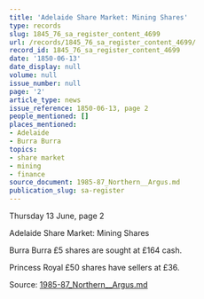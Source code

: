 ```yaml
---
title: 'Adelaide Share Market: Mining Shares'
type: records
slug: 1845_76_sa_register_content_4699
url: /records/1845_76_sa_register_content_4699/
record_id: 1845_76_sa_register_content_4699
date: '1850-06-13'
date_display: null
volume: null
issue_number: null
page: '2'
article_type: news
issue_reference: 1850-06-13, page 2
people_mentioned: []
places_mentioned:
- Adelaide
- Burra Burra
topics:
- share market
- mining
- finance
source_document: 1985-87_Northern__Argus.md
publication_slug: sa-register
---
```


Thursday 13 June, page 2

Adelaide Share Market: Mining Shares

Burra Burra £5 shares are sought at £164 cash.

Princess Royal £50 shares have sellers at £36.

Source: [1985-87_Northern__Argus.md](/downloads/markdown/1985-87_Northern__Argus.md)
